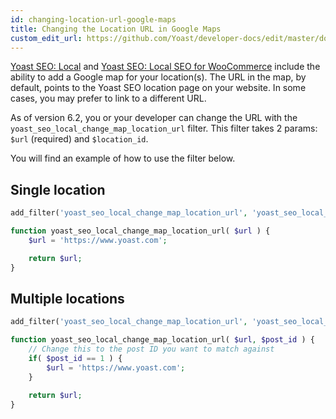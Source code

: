 ```yaml
---
id: changing-location-url-google-maps
title: Changing the Location URL in Google Maps
custom_edit_url: https://github.com/Yoast/developer-docs/edit/master/docs/customization/local-seo/changing-location-url-google-maps.md
---
```


[Yoast SEO: Local](https://yoast.com/wordpress/plugins/local-seo/) and [Yoast SEO: Local SEO for WooCommerce](https://yoast.com/wordpress/plugins/local-seo-for-woocommerce/) include the ability to add a Google map for your location(s). The URL in the map, by default, points to the Yoast SEO location page on your website. In some cases, you may prefer to link to a different URL.

As of version 6.2, you or your developer can change the URL with the `yoast_seo_local_change_map_location_url` filter. This filter takes 2 params: `$url` (required) and `$location_id`.

You will find an example of how to use the filter below.

## Single location
```php
add_filter('yoast_seo_local_change_map_location_url', 'yoast_seo_local_change_map_location_url', 10, 1 );

function yoast_seo_local_change_map_location_url( $url ) {
    $url = 'https://www.yoast.com';

    return $url;
}
```

## Multiple locations
```php
add_filter('yoast_seo_local_change_map_location_url', 'yoast_seo_local_change_map_location_url', 10, 2 );

function yoast_seo_local_change_map_location_url( $url, $post_id ) {
    // Change this to the post ID you want to match against
    if( $post_id == 1 ) {
        $url = 'https://www.yoast.com';
    }

    return $url;
}
```
